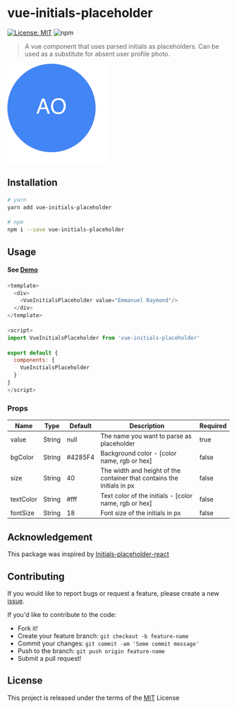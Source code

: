 # vue-initials-placeholder

 [![License: MIT](https://img.shields.io/badge/License-MIT-yellow.svg)](https://opensource.org/licenses/MIT) ![npm](https://img.shields.io/npm/v/vue-initials-placeholder)

> A vue component that uses parsed initials as placeholders. Can be used as a substitute for absent user profile photo.

![preview image](preview.png)

## Installation
```bash
# yarn
yarn add vue-initials-placeholder

# npm
npm i --save vue-initials-placeholder
```

## Usage

#### See [Demo](https://codesandbox.io/s/vue-initials-placeholder-t9bqk)

```js
<template>
  <div>
    <VueInitialsPlaceholder value="Emmanuel Raymond"/>
  </div>
</template>

<script>
import VueInitialsPlaceholder from 'vue-initials-placeholder'

export default {
  components: {
    VueInitialsPlaceholder
  }
}
</script>
```
### Props

|Name|Type|Default|Description|Required
|---|---|---|---|---|
|value|String|null|The name you want to parse as placeholder   | true 
|bgColor|String|#4285F4|Background color - [color name, rgb or hex] | false
|size|String|40|The width and height of the container that contains the initials in px| false
|textColor|String|#fff|Text color of the initials - [color name, rgb or hex]| false
|fontSize|String|18|Font size of the initials in px|false

## Acknowledgement

This package was inspired by [Initials-placeholder-react](https://github.com/ozorku/Initials-placeholder-react)

## Contributing
If you would like to report bugs or request a feature, please create a new [issue](https://github.com/peoray/vue-initials-placeholder/issues/new).
 
If you'd like to contribute to the code:

- Fork it!
- Create your feature branch: `git checkout -b feature-name`
- Commit your changes: `git commit -am 'Some commit message'`
- Push to the branch: `git push origin feature-name`
- Submit a pull request!

## License
This project is released under the terms of the [MIT](LICENSE) License


